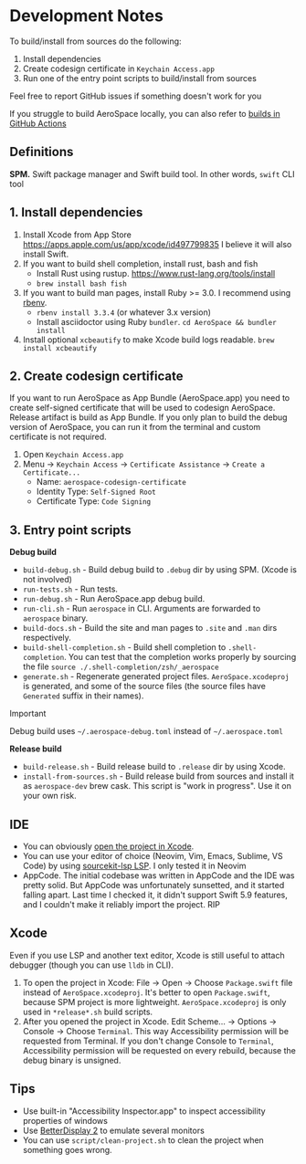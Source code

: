 # Development Notes

To build/install from sources do the following:
1. Install dependencies
2. Create codesign certificate in `Keychain Access.app`
3. Run one of the entry point scripts to build/install from sources

Feel free to report GitHub issues if something doesn't work for you

If you struggle to build AeroSpace locally, you can also refer to [builds in GitHub Actions](https://github.com/nikitabobko/AeroSpace/actions?query=branch%3Amain)

## Definitions

**SPM.** Swift package manager and Swift build tool. In other words, `swift` CLI tool

## 1. Install dependencies

1.  Install Xcode from App Store https://apps.apple.com/us/app/xcode/id497799835
    I believe it will also install Swift.
2.  If you want to build shell completion, install rust, bash and fish
    -   Install Rust using rustup. https://www.rust-lang.org/tools/install
    -   `brew install bash fish`
3.  If you want to build man pages, install Ruby >= 3.0. I recommend using [rbenv](https://github.com/rbenv/rbenv).
    -   `rbenv install 3.3.4` (or whatever 3.x version)
    -   Install asciidoctor using Ruby `bundler`. `cd AeroSpace && bundler install`
4.  Install optional `xcbeautify` to make Xcode build logs readable. `brew install xcbeautify`

## 2. Create codesign certificate

If you want to run AeroSpace as App Bundle (AeroSpace.app) you need to create self-signed certificate that will be used to codesign AeroSpace.
Release artifact is build as App Bundle.
If you only plan to build the debug version of AeroSpace, you can run it from the terminal and custom certificate is not required.

1.  Open `Keychain Access.app`
2.  Menu -> `Keychain Access` -> `Certificate Assistance` -> `Create a Certificate...`
    -   Name: `aerospace-codesign-certificate`
    -   Identity Type: `Self-Signed Root`
    -   Certificate Type: `Code Signing`

## 3. Entry point scripts

**Debug build**
-   `build-debug.sh` - Build debug build to `.debug` dir by using SPM. (Xcode is not involved)
-   `run-tests.sh` - Run tests.
-   `run-debug.sh` - Run AeroSpace.app debug build.
-   `run-cli.sh` - Run `aerospace` in CLI. Arguments are forwarded to `aerospace` binary.
-   `build-docs.sh` - Build the site and man pages to `.site` and `.man` dirs respectively.
-   `build-shell-completion.sh` - Build shell completion to `.shell-completion`.
    You can test that the completion works properly by sourcing the file `source ./.shell-completion/zsh/_aerospace`
-   `generate.sh` - Regenerate generated project files. `AeroSpace.xcodeproj` is generated, and some of the source files
    (the source files have `Generated` suffix in their names).

> [!IMPORTANT]
> Debug build uses `~/.aerospace-debug.toml` instead of `~/.aerospace.toml`

**Release build**
-   `build-release.sh` - Build release build to `.release` dir by using Xcode.
-   `install-from-sources.sh` - Build release build from sources and install it as `aerospace-dev` brew cask.
    This script is "work in progress".
    Use it on your own risk.

## IDE

-   You can obviously [open the project in Xcode](#xcode).
-   You can use your editor of choice (Neovim, Vim, Emacs, Sublime, VS Code) by using [sourcekit-lsp LSP](https://github.com/apple/sourcekit-lsp).
    I only tested it in Neovim
-   AppCode. The initial codebase was written in AppCode and the IDE was pretty solid.
    But AppCode was unfortunately sunsetted, and it started falling apart.
    Last time I checked it, it didn't support Swift 5.9 features, and I couldn't make it reliably import the project.
    RIP

## Xcode

Even if you use LSP and another text editor, Xcode is still useful to attach debugger (though you can use `lldb` in CLI).

1.  To open the project in Xcode: File -> Open -> Choose `Package.swift` file instead of `AeroSpace.xcodeproj`.
    It's better to open `Package.swift`, because SPM project is more lightweight.
    `AeroSpace.xcodeproj` is only used in `*release*.sh` build scripts.
2.  After you opened the project in Xcode.
    Edit Scheme... -> Options -> Console -> Choose `Terminal`.
    This way Accessibility permission will be requested from Terminal.
    If you don't change Console to `Terminal`, Accessibility permission will be requested on every rebuild, because the debug binary is unsigned.

## Tips

- Use built-in "Accessibility Inspector.app" to inspect accessibility properties of windows
- Use [BetterDisplay 2](https://github.com/waydabber/BetterDisplay) to emulate several monitors
- You can use `script/clean-project.sh` to clean the project when something goes wrong.
